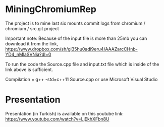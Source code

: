 # MiningChromiumRep
The project is to mine last six mounts commit logs from  chromium / chromium / src.git project

Important note: Because of the input file is more than 25mb you can download it from the link,
https://www.dropbox.com/sh/gi35hu0adi9eru4/AAAZarcCHnb-YD4_nMlaSVNia?dl=0

To run the code the Source.cpp file and input.txt file which is inside of the link above is sufficient.

Compilation = g++ -std=c++11 Source.cpp or  use Microsoft Visual Studio

# Presentation
Presentation (in Turkish) is available on this youtube link: https://www.youtube.com/watch?v=LjEkhXFbn8U
